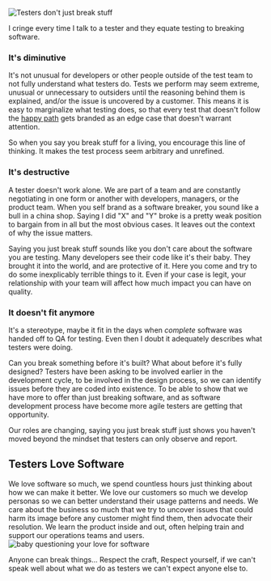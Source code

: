 ![Testers don't just break stuff](http://www.brendanconnolly.net/wp-content/uploads/2016/02/breakStuff.jpg)

I cringe every time I talk to a tester and they equate testing to breaking software.  

### It's diminutive
It's not unusual for developers or other people outside of the test team to not fully understand what testers do. Tests we perform may seem extreme, unusual or unnecessary to outsiders until the reasoning behind them is explained, and/or the issue is uncovered by a customer. This means it is easy to marginalize what testing does, so that every test that doesn't follow the [happy path](https://en.wikipedia.org/wiki/Happy_path) gets branded as an edge case that doesn't warrant attention.

So when you say you break stuff for a living, you encourage this line of thinking. It makes the test process seem arbitrary and unrefined. 

### It's destructive
A tester doesn't work alone. We are part of a team and are constantly negotiating in one form or another with developers, managers, or the product team. When you self brand as a software breaker, you sound like a bull in a china shop. Saying I did "X" and "Y" broke is a pretty weak position to bargain from in all but the most obvious cases. It leaves out the context of why the issue matters. 

Saying you just break stuff sounds like you don't care about the software you are testing. Many developers see their code like it's their baby. They brought it into the world, and are protective of it. Here you come and try to do some inexplicably terrible things to it. Even if your case is legit, your relationship with your team will affect how much impact you can have on quality.  

### It doesn't fit anymore
It's a stereotype, maybe it fit in the days when *complete* software was handed off to QA for testing. Even then I doubt it adequately describes what testers were doing. 

Can you break something before it's built? What about before it's fully designed? Testers have been asking to be involved earlier in the development cycle, to be involved in the design process, so we can identify issues before they are coded into existence. To be able to show that we have more to offer than just breaking software, and as software development process have become more agile testers are getting that opportunity. 

Our roles are changing, saying you just break stuff just shows you haven't moved beyond the mindset that testers can only observe and report. 

## Testers Love Software
We love software so much, we spend countless hours just thinking about how we can make it better. We love our customers so much we develop personas so we can better understand their usage patterns and needs. We care about the business so much that we try to uncover issues that could harm its image before any customer might find them, then advocate their resolution. We learn the product inside and out, often helping train and support our operations teams and users. 
![baby questioning your love for software](http://www.brendanconnolly.net/wp-content/uploads/2016/02/thatsNotyou.jpg)

Anyone can break things... Respect the craft, Respect yourself, if we can't speak well about what we do as testers we can't expect anyone else to. 